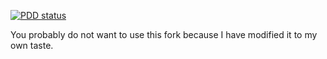 [![PDD status](https://www.0pdd.com/svg?name=frou/PreSaveFormat)](https://www.0pdd.com/p?name=frou/PreSaveFormat)

You probably do not want to use this fork because I have modified it to my own taste.
